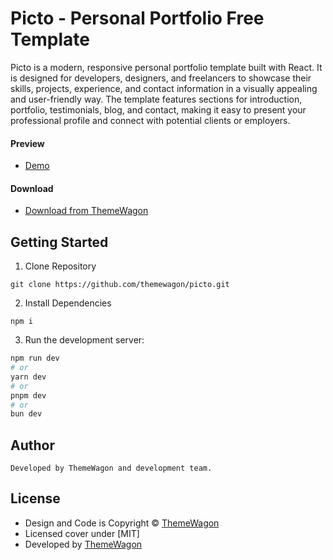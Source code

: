 # Picto - Personal Portfolio Free Template

Picto is a modern, responsive personal portfolio template built with React. It is designed for developers, designers, and freelancers to showcase their skills, projects, experience, and contact information in a visually appealing and user-friendly way. The template features sections for introduction, portfolio, testimonials, blog, and contact, making it easy to present your professional profile and connect with potential clients or employers.

#### Preview

- [Demo](https://themewagon.github.io/picto/)

#### Download

- [Download from ThemeWagon](https://themewagon.com/themes/picto)

## Getting Started

1. Clone Repository

```
git clone https://github.com/themewagon/picto.git
```

2. Install Dependencies

```
npm i
```

3. Run the development server:

```bash
npm run dev
# or
yarn dev
# or
pnpm dev
# or
bun dev
```

## Author

```
Developed by ThemeWagon and development team.
```

## License

- Design and Code is Copyright &copy; <a href="http://themewagon.com/" target="_blank">ThemeWagon</a>
- Licensed cover under [MIT]
- Developed by <a href="http://themewagon.com/" target="_blank">ThemeWagon</a>
